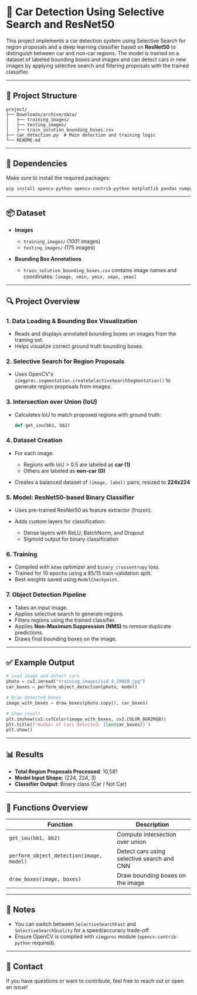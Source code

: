 # 🚗 Car Detection Using Selective Search and ResNet50

This project implements a car detection system using Selective Search for region proposals and a deep learning classifier based on **ResNet50** to distinguish between car and non-car regions. The model is trained on a dataset of labeled bounding boxes and images and can detect cars in new images by applying selective search and filtering proposals with the trained classifier.

---

## 📁 Project Structure

```
project/
├── Downloads/archive/data/
│   ├── training_images/
│   ├── testing_images/
│   ├── train_solution_bounding_boxes.csv
├── car_detection.py  # Main detection and training logic
└── README.md
```

---

## 🧰 Dependencies

Make sure to install the required packages:

```bash
pip install opencv-python opencv-contrib-python matplotlib pandas numpy scikit-learn tensorflow
```

---

## 📦 Dataset

* **Images**

  * `training_images/` (1001 images)
  * `testing_images/` (175 images)
* **Bounding Box Annotations**

  * `train_solution_bounding_boxes.csv` contains image names and coordinates: `[image, xmin, ymin, xmax, ymax]`

---

## 🔍 Project Overview

### 1. **Data Loading & Bounding Box Visualization**

* Reads and displays annotated bounding boxes on images from the training set.
* Helps visualize correct ground truth bounding boxes.

### 2. **Selective Search for Region Proposals**

* Uses OpenCV's `ximgproc.segmentation.createSelectiveSearchSegmentation()` to generate region proposals from images.

### 3. **Intersection over Union (IoU)**

* Calculates IoU to match proposed regions with ground truth:

  ```python
  def get_iou(bb1, bb2)
  ```

### 4. **Dataset Creation**

* For each image:

  * Regions with IoU > 0.5 are labeled as **car (1)**
  * Others are labeled as **non-car (0)**
* Creates a balanced dataset of `(image, label)` pairs, resized to **224x224**

### 5. **Model: ResNet50-based Binary Classifier**

* Uses pre-trained ResNet50 as feature extractor (frozen).
* Adds custom layers for classification:

  * Dense layers with ReLU, BatchNorm, and Dropout
  * Sigmoid output for binary classification

### 6. **Training**

* Compiled with `Adam` optimizer and `binary_crossentropy` loss.
* Trained for 10 epochs using a 85/15 train-validation split.
* Best weights saved using `ModelCheckpoint`.

### 7. **Object Detection Pipeline**

* Takes an input image.
* Applies selective search to generate regions.
* Filters regions using the trained classifier.
* Applies **Non-Maximum Suppression (NMS)** to remove duplicate predictions.
* Draws final bounding boxes on the image.

---

## ✅ Example Output

```python
# Load image and detect cars
photo = cv2.imread("training_images/vid_4_29920.jpg")
car_boxes = perform_object_detection(photo, model)

# Draw detected boxes
image_with_boxes = draw_boxes(photo.copy(), car_boxes)

# Show result
plt.imshow(cv2.cvtColor(image_with_boxes, cv2.COLOR_BGR2RGB))
plt.title(f'Number of Cars Detected: {len(car_boxes)}')
plt.show()
```

---

## 📊 Results

* **Total Region Proposals Processed**: 10,581
* **Model Input Shape**: (224, 224, 3)
* **Classifier Output**: Binary class (Car / Not Car)

---

## 🧠 Functions Overview

| Function                                 | Description                                |
| ---------------------------------------- | ------------------------------------------ |
| `get_iou(bb1, bb2)`                      | Compute intersection over union            |
| `perform_object_detection(image, model)` | Detect cars using selective search and CNN |
| `draw_boxes(image, boxes)`               | Draw bounding boxes on the image           |

---

## 📌 Notes

* You can switch between `SelectiveSearchFast` and `SelectiveSearchQuality` for a speed/accuracy trade-off.
* Ensure OpenCV is compiled with `ximgproc` module (`opencv-contrib-python` required).



---

## 📧 Contact

If you have questions or want to contribute, feel free to reach out or open an issue!


